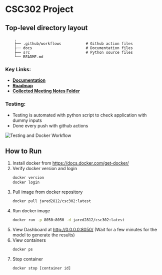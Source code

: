 # CSC302 Project

## Top-level directory layout

```
    .
    ├── .github/workflows           # Github action files
    ├── docs                        # Documentation files
    ├── src                         # Python source files
    └── README.md
```
### Key Links:
- **[Documentation](docs/Documentation.md)**
- **[Roadmap](docs/Roadmap/)**
- **[Collected Meeting Notes Folder](docs/Meeting-Notes/)**

### Testing:
- Testing is automated with python script to check application with dummy inputs
- Done every push with github actions

![Testing and Docker Workflow](https://github.com/jaredtanzd/CSC302/actions/workflows/docker-image.yml/badge.svg)

## How to Run

1. Install docker from https://docs.docker.com/get-docker/
2. Verify docker version and login
    ```sh
    docker version
    docker login
    ```
3. Pull image from docker repository
    ```sh
    docker pull jared2812/csc302:latest
    ```
4. Run docker image
    ```sh
    docker run -p 8050:8050 -d jared2812/csc302:latest
    ```
5. View Dashboard at http://0.0.0.0:8050/ (Wait for a few minutes for the model to generate the results)
6. View containers 
    ```sh
    docker ps
    ```
7. Stop container
    ```sh
    docker stop [container id]
    ```
    
